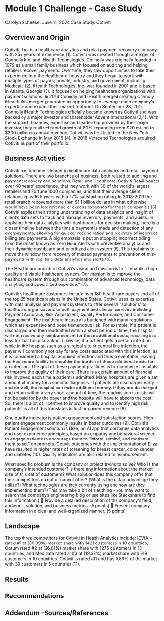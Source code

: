# Module 1 Challenge - Case Study
Carolyn Scheese.
June 11, 2024
Case Study: Cotiviti

## Overview and Origin
Cotiviti, Inc. is a healthcare analytics and retail payment recovery company with 25+ years of experience (1). Cotiviti was created through a merger of Connolly Inc. and iHealth Technologies. Connolly was originally founded in 1979 as a small family business which focused on auditing and helping retailers recover payments. Over time, they saw opportunities to take their experience into the Healthcare industry and they began to work with multiple types of payors; private, industry, and government, including Medicaid (2). iHealth Technologies, Inc. was founded in 2001 and is based in Atlanta, Georgia (3). It focused on helping healthcare organizations with payment solutions. In 2014 Connoly and iHealth merged creating Connoly iHealth this merger generated an opportunity to leverage each company’s expertise and expand their market footprint. On September 28, 2015, Connolly iHealth Technologies officially became known as Cotiviti and was backed by a major investor and shareholder Advent International (2,4). With the support, finances, expertise and leadership provided by their major investor, they realized rapid growth of 80% expanding from $20 million to $200 million in annual revenue. Cotiviti was first listed on the New York Stock Exchange in May 2016 (4). In 2018 Verscend Technologies acquired Cotiviti as part of their portfolio. 

## Business Activities
Cotiviti has become a leader in healthcare data analytics and retail payment solutions. There are two branches of business, both related to auditing and payment recovery and solutions: Retail and Healthcare. Cotiviti Retail boasts over 40 years’ experience, that they work with 30 of the world’s largest retailers and Fortune 1000 companies, and that their average client relationship is 16.5 years with a 97% satisfaction rating. In 2018-2019 the retail branch recovered more than $1.1 billion dollars in what otherwise would have been lost revenue or excess expenses for these companies (5). Cotiviti applies their strong understanding of data analytics and insight of client’s data sets to track and manage inventory, payments, and audits. In applying their data analytics with dashboards for decision making, there is a closer timeline between the time a payment is made and detection of any overpayments, allowing for quicker reconciliation and recovery of incorrect billing and payments. A big emphasis is put on stopping incorrect billing from the onset known as Zero Hour Alerts with preventive analytics and their dynamic dashboard and prioritized alert system (6). This tool aims to move the window from recovery of missed payments to prevention of mis-payments with real time data analytics and alerts (6).

The Healthcare branch of Cotiviti’s vision and mission is to “...enable a high-quality and viable healthcare system. Our mission is to improve the healthcare system through our combination of advanced technology, data analytics, and specialized expertise.” (7).

Cotiviti’s healthcare customers include over 180 healthcare payers and all of the top 25 healthcare plans in the United States. Cotiviti uses its expertise with data analysis and payment systems to offer several “solutions” to healthcare organizations to both payment and clinical services including Payment Accuracy, Risk Adjustment, Quality Performance, and Consumer Engagement.   The healthcare industry is burdened with many regulations which are expensive and pose tremendous risk. For example, if a patient is discharged and then readmitted within a short period of time, the hospital will not receive any reimbursement for those additional costs, resulting in a loss for that hospitalization. Likewise, if a patient gets a certain infection while in the hospital such as a surgical site or central line infection, the payer will commonly not pay for any costs associated with this infection, as it is considered a hospital acquired infection and thus preventable, leaving the healthcare facility to shoulder the burden of these additional costs for an infection. The goal of these payment practices is to incentivize hospitals to improve the quality of their care. There is a certain amount of financial risk involved each time a patient is admitted. Many hospitals are given a set amount of money for a specific diagnosis. If patients are discharged early and do well, the hospital can make additional money, if they are discharged and return within a very short amount of time, the readmission is costs will not be paid for by the payer and the hospital will have to absorb the cost. So, there is a lot of incentive to improve quality and to identify high risk patients as all of this translates to lost or gained revenue (8). 

One quality indicator is patient engagement and satisfaction scores. High patient engagement commonly results in better outcomes (9). Cotiviti’s Patient Engagement solution is Elize, an AI app that combines data analytics and user experience principles, based on empathy and behavioral science to engage patients to encourage them to “inform, remind, and motivate them to act” on prompts. Cotiviti outcomes with the implementation of Eliza have resulted in higher rates of screening for breast cancer, colon cancer and diabetes (10). Quality indicators are also related to reimbursement.

What specific problem is the company or project trying to solve?
Who is the company’s intended customer? Is there any information about the market size of this set of customers?
What solution does this company offer that their competitors do not or cannot offer? (What is the unfair advantage they utilize?)
What technologies are they currently using and how are they implementing them? (This may take a bit of sleuthing - you may want to search the company’s engineering blog or use sites like Stackshare to find this information.)
	Provide a detailed description of the company's field, audience, solution, and business metrics. (5 points)
	Present company information in a clear and well-organized manner. (5 points)

## Landscape
The top three competitors for Cotiviti in Health Analytics include: IQVIA – rated #1 at (30.09%) market share with 1431 customers in 10 countries, Optum rated #2 at (26.81%) market share with 1275 customers in 10 countries, and Medidata rated at #3 at (19.33%) market share with 919 customers in 10 countries. Cotiviti is rated #11 and has 0.89% of the market with 39 customers in 5 countries (11).








## Results




## Recommendations







## Addendum -Sources/References



